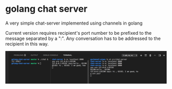 # golang chat server

A very simple chat-server implemented using channels in golang

Current version requires recipient's port number to be prefixed to the message separated by a ":".
Any conversation has to be addressed to the recipient in this way.

![Something like this](https://github.com/SmitaJShetty/golang-chat-server/blob/master/images/chatserver-img1.png)
